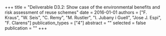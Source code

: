 +++
title = "Deliverable D3.2: Show case of the environmental benefits and risk assessment of reuse schemes"
date = 2016-01-01
authors = ["F. Kraus", "W. Seis", "C. Remy", "M. Rustler", "I. Jubany i Guell", "Jose J. Espi", "F. Clarens"]
publication_types = ["4"]
abstract = ""
selected = false
publication = ""
+++

